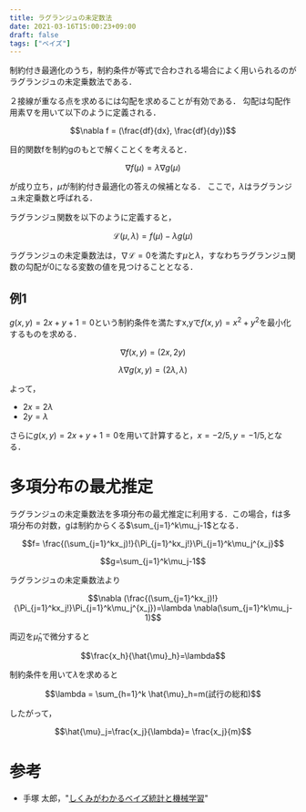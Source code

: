 ```yaml
---
title: ラグランジュの未定数法
date: 2021-03-16T15:00:23+09:00
draft: false
tags: ["ベイズ"] 
---
```

制約付き最適化のうち，制約条件が等式で合わされる場合によく用いられるのがラグランジュの未定乗数法である．

２接線が重なる点を求めるには勾配を求めることが有効である．
勾配は勾配作用素$\nabla$を用いて以下のように定義される．

$$\nabla f = (\frac{df}{dx}, \frac{df}{dy})$$

目的関数fを制約gのもとで解くことくを考えると．

$$\nabla f(\mu) = \lambda \nabla g(\mu)$$

が成り立ち，$\mu$が制約付き最適化の答えの候補となる．
ここで，$\lambda$はラグランジュ未定乗数と呼ばれる．

ラグランジュ関数を以下のように定義すると，

$$\mathcal{L}(\mu,\lambda)=f(\mu)-\lambda g(\mu)$$

ラグランジュの未定乗数法は，$\nabla \mathcal{L}=0$を満たす$\mu$と$\lambda$，すなわちラグランジュ関数の勾配が0になる変数の値を見つけることとなる．

## 例1
$g(x,y)=2x+y+1=0$という制約条件を満たすx,yで$f(x,y)=x^2+y^2$を最小化するものを求める．

$$\nabla f(x,y) = (2x,2y)$$

$$\lambda \nabla g(x,y) = (2\lambda, \lambda)$$

よって，
- $2x = 2\lambda$
- $2y = \lambda$
  
さらに$g(x,y)=2x+y+1=0$を用いて計算すると，$x=-2/5,y=-1/5,$となる．

# 多項分布の最尤推定
ラグランジュの未定乗数法を多項分布の最尤推定に利用する．この場合，fは多項分布の対数，gは制約からくる$\sum_{j=1}^k\mu_j-1$となる．

$$f= \frac{(\sum_{j=1}^kx_j)!}{\Pi_{j=1}^kx_j!}\Pi_{j=1}^k\mu_j^{x_j}$$

$$g=\sum_{j=1}^k\mu_j-1$$

ラグランジュの未定乗数法より

$$\nabla (\frac{(\sum_{j=1}^kx_j)!}{\Pi_{j=1}^kx_j!}\Pi_{j=1}^k\mu_j^{x_j})=\lambda \nabla(\sum_{j=1}^k\mu_j-1)$$

両辺を$\hat{\mu}_h$で微分すると

$$\frac{x_h}{\hat{\mu}_h}=\lambda$$

制約条件を用いて$\lambda$を求めると

$$\lambda = \sum_{h=1}^k \hat{\mu}_h=m(試行の総和)$$

したがって，

$$\hat{\mu}_j=\frac{x_j}{\lambda}= \frac{x_j}{m}$$
# 参考
- 手塚 太郎，"[しくみがわかるベイズ統計と機械学習](https://amzn.to/3cCILQM)"